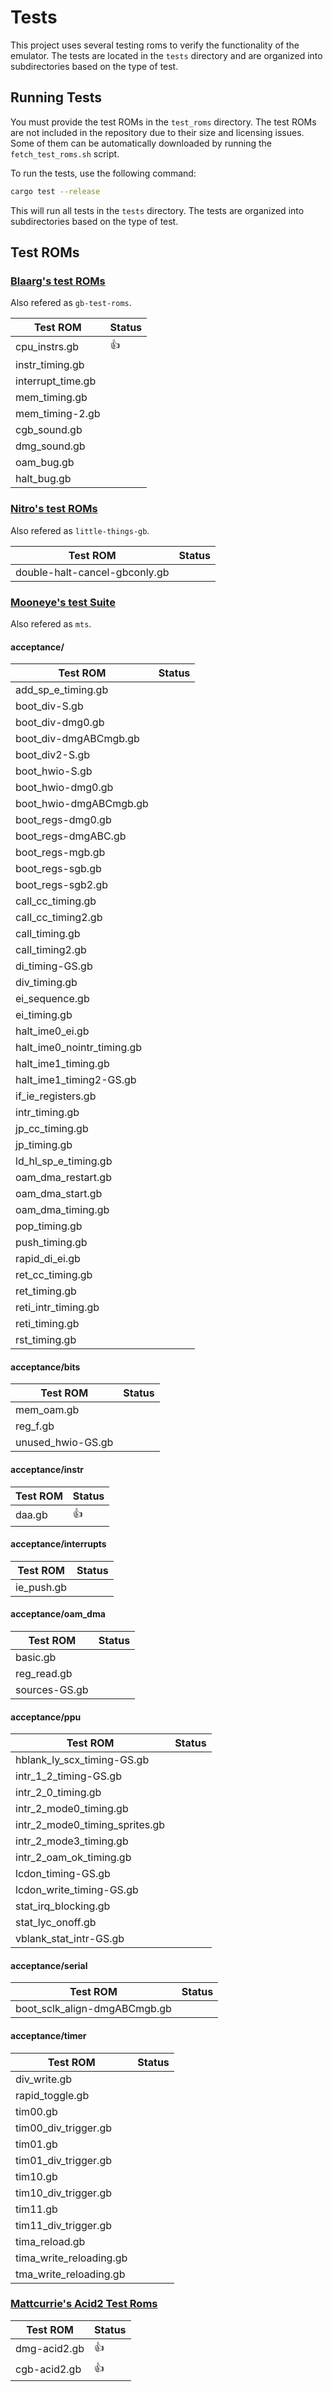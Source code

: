 # Tests

This project uses several testing roms to verify the functionality of the emulator. The tests are located in the `tests` directory and are organized into subdirectories based on the type of test.

## Running Tests

You must provide the test ROMs in the `test_roms` directory. The test ROMs are not included in the repository due to their size and licensing issues.
Some of them can be automatically downloaded by running the `fetch_test_roms.sh` script.

To run the tests, use the following command:

```bash
cargo test --release
```

This will run all tests in the `tests` directory. The tests are organized into subdirectories based on the type of test.

## Test ROMs

### [Blaarg's test ROMs](https://github.com/retrio/gb-test-roms)

Also refered as `gb-test-roms`.

| Test ROM               | Status |
|------------------------|--------|
| cpu_instrs.gb          | :+1:   |
| instr_timing.gb        |        |
| interrupt_time.gb      |        |
| mem_timing.gb          |        |
| mem_timing-2.gb        |        |
| cgb_sound.gb           |        |
| dmg_sound.gb           |        |
| oam_bug.gb             |        |
| halt_bug.gb            |        |

### [Nitro's test ROMs](https://github.com/nitro2k01/little-things-gb)

Also refered as `little-things-gb`.

| Test ROM                      | Status |
|-------------------------------|--------|
| double-halt-cancel-gbconly.gb |        |

### [Mooneye's test Suite](https://github.com/Gekkio/mooneye-test-suite/)

Also refered as `mts`.

#### acceptance/
| Test ROM                   | Status |
|----------------------------|--------|
| add_sp_e_timing.gb         |        |
| boot_div-S.gb              |        |
| boot_div-dmg0.gb           |        |
| boot_div-dmgABCmgb.gb      |        |
| boot_div2-S.gb             |        |
| boot_hwio-S.gb             |        |
| boot_hwio-dmg0.gb          |        |
| boot_hwio-dmgABCmgb.gb     |        |
| boot_regs-dmg0.gb          |        |
| boot_regs-dmgABC.gb        |        |
| boot_regs-mgb.gb           |        |
| boot_regs-sgb.gb           |        |
| boot_regs-sgb2.gb          |        |
| call_cc_timing.gb          |        |
| call_cc_timing2.gb         |        |
| call_timing.gb             |        |
| call_timing2.gb            |        |
| di_timing-GS.gb            |        |
| div_timing.gb              |        |
| ei_sequence.gb             |        |
| ei_timing.gb               |        |
| halt_ime0_ei.gb            |        |
| halt_ime0_nointr_timing.gb |        |
| halt_ime1_timing.gb        |        |
| halt_ime1_timing2-GS.gb    |        |
| if_ie_registers.gb         |        |
| intr_timing.gb             |        |
| jp_cc_timing.gb            |        |
| jp_timing.gb               |        |
| ld_hl_sp_e_timing.gb       |        |
| oam_dma_restart.gb         |        |
| oam_dma_start.gb           |        |
| oam_dma_timing.gb          |        |
| pop_timing.gb              |        |
| push_timing.gb             |        |
| rapid_di_ei.gb             |        |
| ret_cc_timing.gb           |        |
| ret_timing.gb              |        |
| reti_intr_timing.gb        |        |
| reti_timing.gb             |        |
| rst_timing.gb              |        |

#### acceptance/bits
| Test ROM               | Status |
|------------------------|--------|
| mem_oam.gb             |        |
| reg_f.gb               |        |
| unused_hwio-GS.gb      |        |

#### acceptance/instr
| Test ROM               | Status |
|------------------------|--------|
| daa.gb                 | :+1:   |

#### acceptance/interrupts
| Test ROM               | Status |
|------------------------|--------|
| ie_push.gb             |        |

#### acceptance/oam_dma
| Test ROM               | Status |
|------------------------|--------|
| basic.gb               |        |
| reg_read.gb            |        |
| sources-GS.gb          |        |

#### acceptance/ppu
| Test ROM                       | Status |
|--------------------------------|--------|
| hblank_ly_scx_timing-GS.gb     |        |
| intr_1_2_timing-GS.gb          |        |
| intr_2_0_timing.gb             |        |
| intr_2_mode0_timing.gb         |        |
| intr_2_mode0_timing_sprites.gb |        |
| intr_2_mode3_timing.gb         |        |
| intr_2_oam_ok_timing.gb        |        |
| lcdon_timing-GS.gb             |        |
| lcdon_write_timing-GS.gb       |        |
| stat_irq_blocking.gb           |        |
| stat_lyc_onoff.gb              |        |
| vblank_stat_intr-GS.gb         |        |

#### acceptance/serial
| Test ROM                     | Status |
|------------------------------|--------|
| boot_sclk_align-dmgABCmgb.gb |        |

#### acceptance/timer
| Test ROM                | Status |
|-------------------------|--------|
| div_write.gb            |        |
| rapid_toggle.gb         |        |
| tim00.gb                |        |
| tim00_div_trigger.gb    |        |
| tim01.gb                |        |
| tim01_div_trigger.gb    |        |
| tim10.gb                |        |
| tim10_div_trigger.gb    |        |
| tim11.gb                |        |
| tim11_div_trigger.gb    |        |
| tima_reload.gb          |        |
| tima_write_reloading.gb |        |
| tma_write_reloading.gb  |        |

### [Mattcurrie's Acid2 Test Roms](https://github.com/mattcurrie/cgb-acid2)
| Test ROM               | Status |
|------------------------|--------|
| dmg-acid2.gb           | :+1:   |
| cgb-acid2.gb           | :+1:   |

